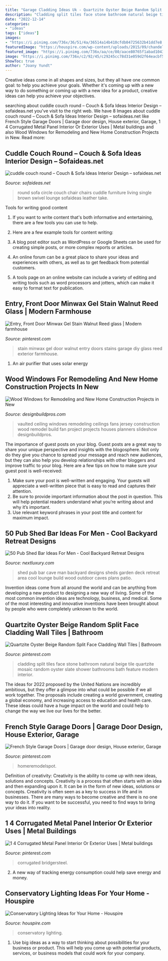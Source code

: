 ```yaml
---
title: "Garage Cladding Ideas Uk - Quartzite Oyster Beige Random Split Face Cladding Wall Tiles"
description: "Cladding split tiles face stone bathroom natural beige tile quartzite mosaic random oyster slate shower bathrooms bath feature modern interior"
date: "2022-12-14"
categories:
- "ideas"
tags: ["ideas"]
images:
- "https://i.pinimg.com/736x/36/51/4a/36514a14b410cfdb04725632b41dd7e8.jpg"
featuredImage: "https://houspire.com/wp-content/uploads/2015/09/chandelier-692x1024.jpeg"
featured_image: "https://i.pinimg.com/736x/aa/ce/80/aace80765f1abad1043226e50e5aeca0.jpg"
image: "https://i.pinimg.com/736x/c2/92/45/c29245cc78d31e059d2f64eacbf5ebe2--minwax-gel-stain-gel-stains.jpg"
ShowToc: true
author: "Joany Yundt"
---
```



Creative ideas come in all shapes and sizes, but they all have one common goal: to help you achieve your goals. Whether it's coming up with a new way to do something or coming up with a new idea for a product, creative ideas can help you achieve your objectives.

	

		
searching about cuddle couch round – Couch &amp; Sofa Ideas Interior Design – sofaideas.net you've visit to the right web. We have 8 Images about cuddle couch round – Couch &amp; Sofa Ideas Interior Design – sofaideas.net like French Style Garage Doors | Garage door design, House exterior, Garage, 1 4 Corrugated Metal Panel Interior Or Exterior Uses | Metal buildings and also Wood Windows for Remodeling and New Home Construction Projects in New. Read more:
		
    
## Cuddle Couch Round – Couch &amp; Sofa Ideas Interior Design – Sofaideas.net

<img loading=lazy src="http://sofaideas.net/wp-content/uploads/2014/11/cuddle-couch-round.jpg" onerror="this.onerror=null;this.src='https://tse2.mm.bing.net/th?id=OIP.wx3zydPre65RVwm5jA1KDgHaF6&amp;pid=15.1';" alt="cuddle couch round – Couch &amp; Sofa Ideas Interior Design – sofaideas.net">

_Source: sofaideas.net_

>round sofa circle couch chair chairs cuddle furniture living single brown swivel lounge sofaideas leather take. 

	

Tools for writing good content
1. If you want to write content that's both informative and entertaining, there are a few tools you can use to help.
2. Here are a few example tools for content writing:

3. A blog post editor such as WordPress or Google Sheets can be used for creating simple posts, or more complex reports or articles.

4. An online forum can be a great place to share your ideas and experiences with others, as well as to get feedback from potential customers.

5. A tools page on an online website can include a variety of editing and writing tools such as word processors and jotters, which can make it easy to format text for publication.

    
## Entry, Front Door Minwax Gel Stain Walnut Reed Glass | Modern Farmhouse

<img loading=lazy src="https://i.pinimg.com/736x/c2/92/45/c29245cc78d31e059d2f64eacbf5ebe2--minwax-gel-stain-gel-stains.jpg" onerror="this.onerror=null;this.src='https://tse3.mm.bing.net/th?id=OIP.mRPhDtE_vsn4MVIY6yeDeAHaJ3&amp;pid=15.1';" alt="Entry, Front Door Minwax Gel Stain Walnut Reed glass | Modern farmhouse">

_Source: pinterest.com_

>stain minwax gel door walnut entry doors stains garage diy glass reed exterior farmhouse. 

	

1. An air purifier that uses solar energy 

    
## Wood Windows For Remodeling And New Home Construction Projects In New

<img loading=lazy src="https://www.designbuildpros.com/wp-content/gallery/wood-windows-for-remodeling-and-new-home-construction-projects-in-new-jersey/pella-casement-windows-with-mini-blinds-between-the-glass-in-monmouth-county-nj.jpg" onerror="this.onerror=null;this.src='https://tse4.mm.bing.net/th?id=OIP.NhvbnWIkAHr-2Xi6jjNfZgHaFj&amp;pid=15.1';" alt="Wood Windows for Remodeling and New Home Construction Projects in New">

_Source: designbuildpros.com_

>vaulted ceiling windows remodeling ceilings fans jersey construction wood remodel build fan project projects houses planners slideshow designbuildpros. 

	

The importance of guest posts on your blog.
Guest posts are a great way to share your unique perspective and insights with the blogosphere. Not only do they give you chance to spread your message and reach new audiences, but they can also help you develop relationships with other bloggers and improve traffic to your blog. Here are a few tips on how to make sure your guest post is well-received: 
1. Make sure your post is well-written and engaging. Your guests will appreciate a well-written piece that is easy to read and captures their attention. 
2. Be sure to provide important information about the post in question. This will help potential readers understand what you’re writing about and why it’s important. 
3. Use relevant keyword phrases in your post title and content for maximum impact.

    
## 50 Pub Shed Bar Ideas For Men - Cool Backyard Retreat Designs

<img loading=lazy src="http://nextluxury.com/wp-content/uploads/pub-shed-with-wood-deck-lounge-area.jpg" onerror="this.onerror=null;this.src='https://tse2.mm.bing.net/th?id=OIP.mJFwEgiS_RaafmYYu9C5SQHaEJ&amp;pid=15.1';" alt="50 Pub Shed Bar Ideas For Men - Cool Backyard Retreat Designs">

_Source: nextluxury.com_

>shed pub bar cave man backyard designs sheds garden deck retreat area cool lounge build wood outdoor caves plans patio. 

	

Invention ideas come from all around the world and can be anything from developing a new product to designing a new way of living. Some of the most common invention ideas are technology, business, and medical. Some of the most interesting and innovative inventions have been brought about by people who were completely unknown to the world.

    
## Quartzite Oyster Beige Random Split Face Cladding Wall Tiles | Bathroom

<img loading=lazy src="https://i.pinimg.com/736x/60/6d/f4/606df4e12387157c1e899dd119aea028--bathroom-cladding-fireplace-ideas.jpg" onerror="this.onerror=null;this.src='https://tse3.mm.bing.net/th?id=OIP.G3cZN5j3hVwXAAZNqjwUZQHaFj&amp;pid=15.1';" alt="Quartzite Oyster Beige Random Split Face Cladding Wall Tiles | Bathroom">

_Source: pinterest.com_

>cladding split tiles face stone bathroom natural beige tile quartzite mosaic random oyster slate shower bathrooms bath feature modern interior. 

	

The ideas for 2022 proposed by the United Nations are incredibly ambitious, but they offer a glimpse into what could be possible if we all work together. The proposals include creating a world government, creating a global economy, and increasing access to education and health care. These ideas could have a huge impact on the world and could help to change the way we live our lives for the better.

    
## French Style Garage Doors | Garage Door Design, House Exterior, Garage

<img loading=lazy src="https://i.pinimg.com/736x/36/51/4a/36514a14b410cfdb04725632b41dd7e8.jpg" onerror="this.onerror=null;this.src='https://tse3.mm.bing.net/th?id=OIP.fpwhPwNvSS5nHfB2m71s2AHaJ3&amp;pid=15.1';" alt="French Style Garage Doors | Garage door design, House exterior, Garage">

_Source: pinterest.com_

>homeremodelspot. 

	

Definition of creativity: Creativity is the ability to come up with new ideas, solutions and concepts.
Creativity is a process that often starts with an idea and then expanding upon it. It can be in the form of new ideas, solutions or concepts. Creativity is often seen as a key to success in life and in businesses. There are many ways to become creative and there is no one way to do it. If you want to be successful, you need to find ways to bring your ideas into reality.

    
## 1 4 Corrugated Metal Panel Interior Or Exterior Uses | Metal Buildings

<img loading=lazy src="https://i.pinimg.com/736x/aa/ce/80/aace80765f1abad1043226e50e5aeca0.jpg" onerror="this.onerror=null;this.src='https://tse4.mm.bing.net/th?id=OIP.I3V8_7rCgePMZMeBQrdJxQHaE8&amp;pid=15.1';" alt="1 4 Corrugated Metal Panel Interior Or Exterior Uses | Metal buildings">

_Source: pinterest.com_

>corrugated bridgersteel. 

	

2. A new way of tracking energy consumption could help save energy and money.

    
## Conservatory Lighting Ideas For Your Home - Houspire

<img loading=lazy src="https://houspire.com/wp-content/uploads/2015/09/chandelier-692x1024.jpeg" onerror="this.onerror=null;this.src='https://tse3.mm.bing.net/th?id=OIP.Nzagvn15i7uVoG8MVlldXQHaK9&amp;pid=15.1';" alt="Conservatory Lighting Ideas for Your Home - Houspire">

_Source: houspire.com_

>conservatory lighting. 

	

1. Use big ideas as a way to start thinking about possibilities for your business or product. This will help you come up with potential products, services, or business models that could work for your company. 

